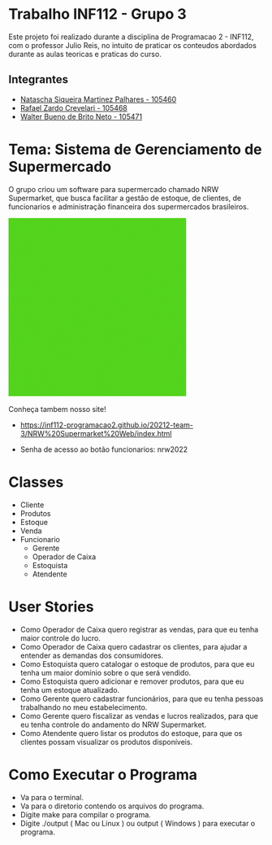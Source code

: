 # Trabalho INF112 - Grupo 3
Este projeto foi realizado durante a disciplina de Programacao 2 - INF112, com o professor Julio Reis, no intuito de praticar os conteudos abordados durante as aulas teoricas e praticas do curso.

## Integrantes
<ul>
  <li><a href="https://github.com/NataschaPalhares">Natascha Siqueira Martinez Palhares - 105460 </a></li>
  <li><a href="https://github.com/rafazardo">Rafael Zardo Crevelari - 105468 </a></li>
  <li><a href="https://github.com/Morphy999">Walter Bueno de Brito Neto - 105471 </a></li>
</ul>

# Tema: Sistema de Gerenciamento de Supermercado

O grupo criou um software para supermercado chamado NRW Supermarket, que busca facilitar a gestão de estoque, de clientes, de funcionarios e administração financeira dos supermercados brasileiros.

![Alt text](https://github.com/INF112-Programacao2/20212-team-3/blob/main/Imagens/logoNRW.gif)

Conheça tambem nosso site!

- https://inf112-programacao2.github.io/20212-team-3/NRW%20Supermarket%20Web/index.html

- Senha de acesso ao botão funcionarios: nrw2022

# Classes
 - Cliente
 - Produtos
 - Estoque
 - Venda
 - Funcionario
   - Gerente 
   - Operador de Caixa 
   - Estoquista 
   - Atendente 

# User Stories
 - Como Operador de Caixa quero registrar as vendas, para que eu tenha maior
controle do lucro.
 - Como Operador de Caixa quero cadastrar os clientes, para ajudar a entender
as demandas dos consumidores.
 - Como Estoquista quero catalogar o estoque de produtos, para que eu tenha
um maior domínio sobre o que será vendido.
 - Como Estoquista quero adicionar e remover produtos, para que eu tenha um
estoque atualizado.
 - Como Gerente quero cadastrar funcionários, para que eu tenha pessoas
trabalhando no meu estabelecimento.
 - Como Gerente quero fiscalizar as vendas e lucros realizados, para que eu
tenha controle do andamento do NRW Supermarket.
 - Como Atendente quero listar os produtos do estoque, para que os clientes
possam visualizar os produtos disponíveis.

# Como Executar o Programa
 - Va para o terminal.
 - Va para o diretorio contendo os arquivos do programa.
 - Digite make para compilar o programa.
 - Digite ./output ( Mac ou Linux ) ou output ( Windows ) para executar o programa.
